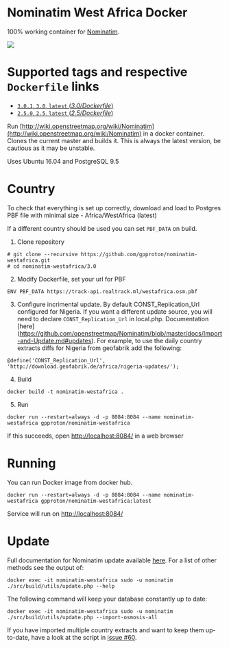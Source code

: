 # Nominatim West Africa Docker

100% working container for [Nominatim](https://github.com/openstreetmap/Nominatim).

[![](https://images.microbadger.com/badges/image/mediagis/nominatim.svg)](https://microbadger.com/images/gpproton/nominatim-westafrica/ "Get your own image badge")

# Supported tags and respective `Dockerfile` links #

- [`3.0.1`, `3.0`, `latest`  (*3.0/Dockerfile*)](https://github.com/gpproton/nominatim-westafrica/tree/master/3.0)
- [`2.5.0`, `2.5`, `latest`  (*2.5/Dockerfile*)](https://github.com/gpproton/nominatim-westafrica/tree/master/2.5)

Run [http://wiki.openstreetmap.org/wiki/Nominatim](http://wiki.openstreetmap.org/wiki/Nominatim) in a docker container. Clones the current master and builds it. This is always the latest version, be cautious as it may be unstable.

Uses Ubuntu 16.04 and PostgreSQL 9.5

# Country
To check that everything is set up correctly, download and load to Postgres PBF file with minimal size - Africa/WestAfrica (latest)

If a different country should be used you can set `PBF_DATA` on build.

1. Clone repository

  ```
  # git clone --recursive https://github.com/gpproton/nominatim-westafrica.git
  # cd nominatim-westafrica/3.0
  ```

2. Modify Dockerfile, set your url for PBF

  ```
  ENV PBF_DATA https://track-api.realtrack.ml/westafrica.osm.pbf
  ```
3. Configure incrimental update. By default CONST_Replication_Url configured for Nigeria.
If you want a different update source, you will need to declare `CONST_Replication_Url` in local.php. Documentation [here] (https://github.com/openstreetmap/Nominatim/blob/master/docs/Import-and-Update.md#updates). For example, to use the daily country extracts diffs for Nigeria from geofabrik add the following:
  ```
  @define('CONST_Replication_Url', 'http://download.geofabrik.de/africa/nigeria-updates/');
  ```

4. Build 

  ```
  docker build -t nominatim-westafrica .
  ```
5. Run

  ```
  docker run --restart=always -d -p 8084:8084 --name nominatim-westafrica gpproton/nominatim-westafrica
  ```
  If this succeeds, open [http://localhost:8084/](http:/localhost:8084) in a web browser

# Running

You can run Docker image from docker hub.

```
docker run --restart=always -d -p 8084:8084 --name nominatim-westafrica gpproton/nominatim-westafrica:latest
```
Service will run on [http://localhost:8084/](http:/localhost:8084)

# Update

Full documentation for Nominatim update available [here](https://github.com/openstreetmap/Nominatim/blob/master/docs/Import-and-Update.md#updates). For a list of other methods see the output of:
  ```
  docker exec -it nominatim-westafrica sudo -u nominatim ./src/build/utils/update.php --help
  ```

The following command will keep your database constantly up to date:
  ```
  docker exec -it nominatim-westafrica sudo -u nominatim ./src/build/utils/update.php --import-osmosis-all
  ```
If you have imported multiple country extracts and want to keep them
up-to-date, have a look at the script in
[issue #60](https://github.com/openstreetmap/Nominatim/issues/60).
